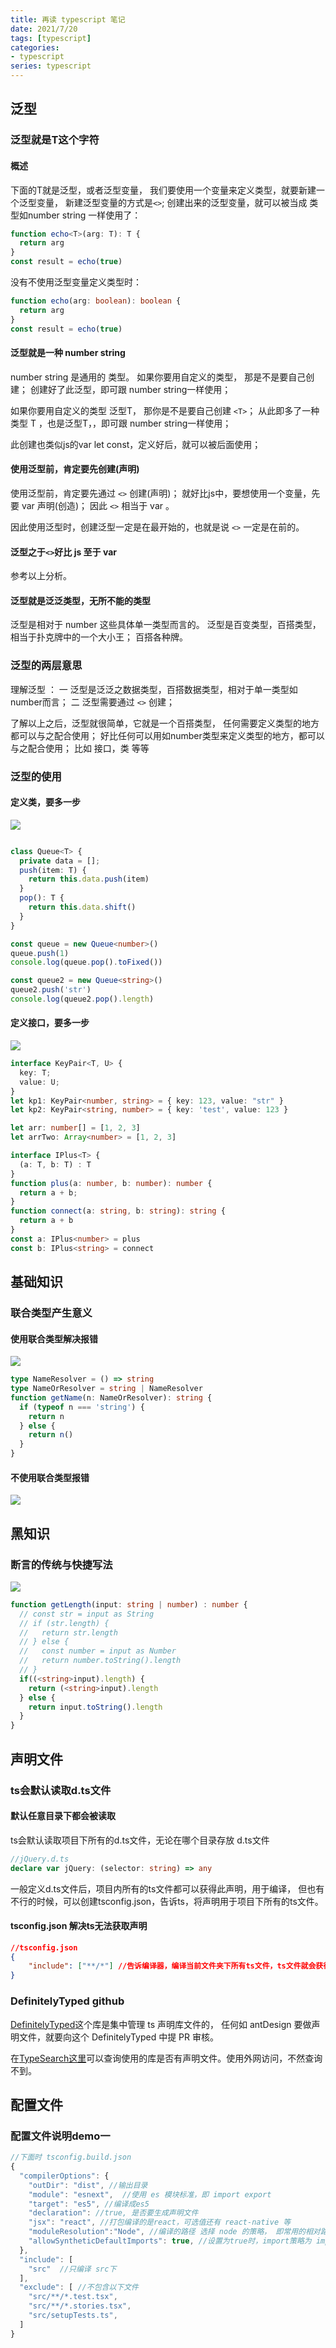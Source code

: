 ```yaml
---
title: 再读 typescript 笔记
date: 2021/7/20
tags: [typescript]
categories: 
- typescript
series: typescript
---
```

## 泛型

### 泛型就是T这个字符
#### 概述
下面的T就是泛型，或者泛型变量，
我们要使用一个变量来定义类型，就要新建一个泛型变量，
新建泛型变量的方式是`<>`;
创建出来的泛型变量，就可以被当成 类型如number string 一样使用了： 
```ts
function echo<T>(arg: T): T {
  return arg
}
const result = echo(true)
```

没有不使用泛型变量定义类型时：
```ts
function echo(arg: boolean): boolean {
  return arg
}
const result = echo(true)
```
#### 泛型就是一种 number string
number string 是通用的 类型。
如果你要用自定义的类型，
那是不是要自己创建；
创建好了此泛型，即可跟 number string一样使用；

如果你要用自定义的类型 泛型T，
那你是不是要自己创建 `<T>`；
从此即多了一种类型 T ，也是泛型T，，即可跟 number string一样使用；

此创建也类似js的var let const，定义好后，就可以被后面使用；

#### 使用泛型前，肯定要先创建(声明)
使用泛型前，肯定要先通过 `<>` 创建(声明)；
就好比js中，要想使用一个变量，先要 var 声明(创造)；
因此 `<>` 相当于 var 。

因此使用泛型时，创建泛型一定是在最开始的，也就是说 `<>` 一定是在前的。

#### 泛型之于`<>`好比 js 至于 var
参考以上分析。

#### 泛型就是泛泛类型，无所不能的类型
泛型是相对于 number 这些具体单一类型而言的。
泛型是百变类型，百搭类型，
相当于扑克牌中的一个大小王；
百搭各种牌。

### 泛型的两层意思
理解泛型 ：
一 泛型是泛泛之数据类型，百搭数据类型，相对于单一类型如number而言；
二 泛型需要通过 `<>` 创建；

了解以上之后，泛型就很简单，它就是一个百搭类型，
任何需要定义类型的地方 都可以与之配合使用；
好比任何可以用如number类型来定义类型的地方，都可以与之配合使用；
比如 接口，类 等等

### 泛型的使用
#### 定义类，要多一步
![](/image/ts/cla.jpg)
```ts

class Queue<T> {
  private data = [];
  push(item: T) {
    return this.data.push(item)
  }
  pop(): T {
    return this.data.shift()
  }
}

const queue = new Queue<number>()
queue.push(1)
console.log(queue.pop().toFixed())

const queue2 = new Queue<string>()
queue2.push('str')
console.log(queue2.pop().length)

```

#### 定义接口，要多一步
![](/image/ts/cla1.jpg)
```ts
interface KeyPair<T, U> {
  key: T;
  value: U;
}
let kp1: KeyPair<number, string> = { key: 123, value: "str" }
let kp2: KeyPair<string, number> = { key: 'test', value: 123 }

let arr: number[] = [1, 2, 3]
let arrTwo: Array<number> = [1, 2, 3]

interface IPlus<T> {
  (a: T, b: T) : T
}
function plus(a: number, b: number): number {
  return a + b;
}
function connect(a: string, b: string): string {
  return a + b
}
const a: IPlus<number> = plus
const b: IPlus<string> = connect
```


## 基础知识

### 联合类型产生意义

#### 使用联合类型解决报错
![](/image/ts/all0.jpg)
```ts
type NameResolver = () => string
type NameOrResolver = string | NameResolver
function getName(n: NameOrResolver): string {
  if (typeof n === 'string') {
    return n
  } else {
    return n()
  }
}
```
#### 不使用联合类型报错
![](/image/ts/all.jpg)

## 黑知识
### 断言的传统与快捷写法
![](/image/ts/quick.jpg)
```ts
function getLength(input: string | number) : number {
  // const str = input as String
  // if (str.length) {
  //   return str.length
  // } else {
  //   const number = input as Number
  //   return number.toString().length
  // }
  if((<string>input).length) {
    return (<string>input).length
  } else {
    return input.toString().length
  }
}
```

## 声明文件

### ts会默认读取d.ts文件

#### 默认任意目录下都会被读取
ts会默认读取项目下所有的d.ts文件，无论在哪个目录存放 d.ts文件
```ts
//jQuery.d.ts
declare var jQuery: (selector: string) => any
```
一般定义d.ts文件后，项目内所有的ts文件都可以获得此声明，用于编译，
但也有不行的时候，可以创建tsconfig.json，告诉ts，将声明用于项目下所有的ts文件。
#### tsconfig.json 解决ts无法获取声明
```json
//tsconfig.json
{
    "include": ["**/*"] //告诉编译器，编译当前文件夹下所有ts文件，ts文件就会获得声明 
}
```

### DefinitelyTyped github
[DefinitelyTyped](https://github.com/DefinitelyTyped/DefinitelyTyped)这个库是集中管理 ts 声明库文件的，
任何如 antDesign 要做声明文件，就要向这个 DefinitelyTyped 中提 PR 审核。

在[TypeSearch这里](https://microsoft.github.io/TypeSearch/)可以查询使用的库是否有声明文件。使用外网访问，不然查询不到。


## 配置文件

### 配置文件说明demo一

```js
//下面时 tsconfig.build.json
{
  "compilerOptions": {
    "outDir": "dist", //输出目录
    "module": "esnext",  //使用 es 模块标准，即 import export
    "target": "es5", //编译成es5
    "declaration": //true, 是否要生成声明文件
    "jsx": "react", //打包编译的是react，可选值还有 react-native 等
    "moduleResolution":"Node", //编译的路径 选择 node 的策略， 即常用的相对路径，绝对路径
    "allowSyntheticDefaultImports": true, //设置为true时，import策略为 import React form 'react' 而非 import * as React form 'react'
  },
  "include": [
    "src"  //只编译 src下
  ],
  "exclude": [ //不包含以下文件
    "src/**/*.test.tsx",
    "src/**/*.stories.tsx",
    "src/setupTests.ts",
  ]
}
```



